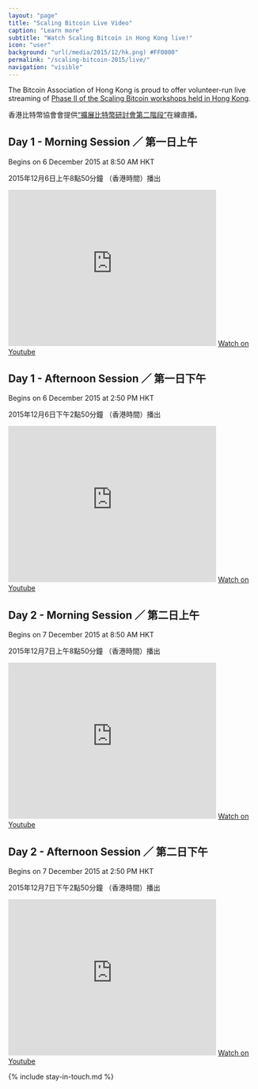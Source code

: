```yaml
---
layout: "page"
title: "Scaling Bitcoin Live Video"
caption: "Learn more"
subtitle: "Watch Scaling Bitcoin in Hong Kong live!"
icon: "user"
background: "url(/media/2015/12/hk.png) #FF0000"
permalink: "/scaling-bitcoin-2015/live/"
navigation: "visible"
---
```


The Bitcoin Association of Hong Kong is proud to offer volunteer-run live streaming of
[Phase II of the Scaling Bitcoin workshops held in Hong Kong](https://scalingbitcoin.org/hongkong2015/).

香港比特幣協會會提供[“擴展比特幣研討會第二階段”](https://scalingbitcoin.org/zh_HANS/hongkong2015/)在線直播。

## Day 1 - Morning Session ／ 第一日上午

Begins on 6 December 2015 at 8:50 AM HKT

2015年12月6日上午8點50分鐘 （香港時間）播出

<iframe width="420" height="315" src="https://www.youtube.com/embed/qdghS32TeZU" frameborder="0" allowfullscreen></iframe>
<a href="https://youtu.be/qdghS32TeZU" class="btn">Watch on Youtube</a>

## Day 1 - Afternoon Session ／ 第一日下午

Begins on 6 December 2015 at 2:50 PM HKT

2015年12月6日下午2點50分鐘 （香港時間）播出

<iframe width="420" height="315" src="https://www.youtube.com/embed/krYhFGq9Q58" frameborder="0" allowfullscreen></iframe>
<a href="https://youtu.be/krYhFGq9Q58" class="btn">Watch on Youtube</a>

## Day 2 - Morning Session ／ 第二日上午

Begins on 7 December 2015 at 8:50 AM HKT

2015年12月7日上午8點50分鐘 （香港時間）播出

<iframe width="420" height="315" src="https://www.youtube.com/embed/gv1DRi_7Sso" frameborder="0" allowfullscreen></iframe>
<a href="https://youtu.be/gv1DRi_7Sso" class="btn">Watch on Youtube</a>

## Day 2 - Afternoon Session ／ 第二日下午

Begins on 7 December 2015 at 2:50 PM HKT

2015年12月7日下午2點50分鐘 （香港時間）播出

<iframe width="420" height="315" src="https://www.youtube.com/embed/K2boD2bHZzw" frameborder="0" allowfullscreen></iframe>
<a href="https://youtu.be/K2boD2bHZzw" class="btn">Watch on Youtube</a>


{% include stay-in-touch.md %}
